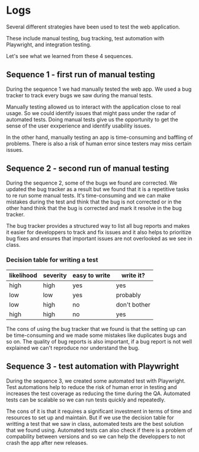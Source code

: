 # Logs

Several different strategies have been used to test the web application.

These include manual testing, bug tracking, test automation with Playwright, and integration testing.

Let's see what we learned from these 4 sequences.


## Sequence 1 - first run of manual testing

During the sequence 1 we had manually tested the web app. We used a bug tracker to track every bugs we saw during the manual tests.

Manually testing allowed us to interact with the application close to real usage. So we could identify issues that might pass under the radar of automated tests.
Doing manual tests give us the opportunity to get the sense of the user exxperience and identify usability issues.

In the other hand, manually testing an app is time-consuming and baffling of problems.
There is also a risk of human error since testers may miss certain issues.

## Sequence 2 - second run of manual testing

During the sequence 2, some of the bugs we found are corrected. We updated the bug tracker as a result but we found that it is a repetitive tasks to re run some manual tests. It's time-consuming and we can make mistakes during the test and think that the bug is not corrected or in the other hand think that the bug is corrected and mark it resolve in the bug tracker. 

The bug tracker provides a structured way to list all bug reports and makes it easier for developpers to track and fix issues and it also helps to prioritize bug fixes and ensures that important issues are not overlooked as we see in class.

### Decision table for writing a test
| likelihood | severity | easy to write | write it? |
| --- | --- | --- | --- |
| high | high | yes | yes |
| low | low | yes | probably |
| low | high | no | don't bother |
| high | high | no | yes |

The cons of using the bug tracker that we found is that the setting up can be time-consuming and we made some mistakes like duplicates bugs and so on. The quality of bug reports is also important, if a bug report is not well explained we can't reproduce nor understand the bug.

## Sequence 3 - test automation with Playwright

During the sequence 3, we created some automated test with Playwright. Test automations help to reduce the risk of human error in testing and increases the test coverage as reducing the time during the QA. Automated tests can be scalable so we can run tests quickly and repeatedly.

The cons of it is that it requires a significant investment in terms of time and resources to set up and maintain.
But if we use the decision table for writting a test that we saw in class, automated tests are the best solution that we found using. Automated tests can also check if there is a problem of compability between versions and so we can help the developpers to not crash the app after new releases.
